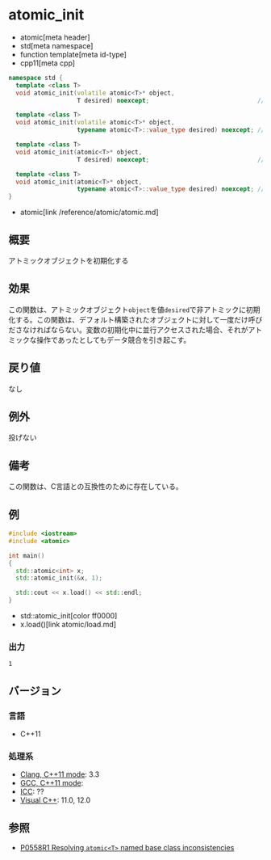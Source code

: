 # atomic_init
* atomic[meta header]
* std[meta namespace]
* function template[meta id-type]
* cpp11[meta cpp]

```cpp
namespace std {
  template <class T>
  void atomic_init(volatile atomic<T>* object,
                   T desired) noexcept;                              // (1) C++11

  template <class T>
  void atomic_init(volatile atomic<T>* object,
                   typename atomic<T>::value_type desired) noexcept; // (1) C++17

  template <class T>
  void atomic_init(atomic<T>* object,
                   T desired) noexcept;                              // (2) C++11

  template <class T>
  void atomic_init(atomic<T>* object,
                   typename atomic<T>::value_type desired) noexcept; // (2) C++17
}
```
* atomic[link /reference/atomic/atomic.md]


## 概要
アトミックオブジェクトを初期化する


## 効果
この関数は、アトミックオブジェクト`object`を値`desired`で非アトミックに初期化する。この関数は、デフォルト構築されたオブジェクトに対して一度だけ呼びださなければならない。変数の初期化中に並行アクセスされた場合、それがアトミックな操作であったとしてもデータ競合を引き起こす。


## 戻り値
なし


## 例外
投げない


## 備考
この関数は、C言語との互換性のために存在している。


## 例
```cpp
#include <iostream>
#include <atomic>

int main()
{
  std::atomic<int> x;
  std::atomic_init(&x, 1);

  std::cout << x.load() << std::endl;
}
```
* std::atomic_init[color ff0000]
* x.load()[link atomic/load.md]

### 出力
```
1
```


## バージョン
### 言語
- C++11

### 処理系

- [Clang, C++11 mode](/implementation.md#clang): 3.3
- [GCC, C++11 mode](/implementation.md#gcc): 
- [ICC](/implementation.md#icc): ??
- [Visual C++](/implementation.md#visual_cpp): 11.0, 12.0


## 参照
- [P0558R1 Resolving `atomic<T>` named base class inconsistencies](http://www.open-std.org/jtc1/sc22/wg21/docs/papers/2017/p0558r1.pdf)
